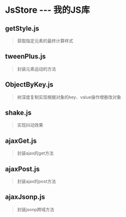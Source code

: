 # JsStore --- 我的JS库

## getStyle.js
> 获取指定元素的最终计算样式

## tweenPlus.js
> 封装元素运动的方法

## ObjectByKey.js
> 树深度复制实现根据对象的key、value操作增删改对象

## shake.js
> 实现抖动效果

## ajaxGet.js
> 封装ajax的get方法

## ajaxPost.js
> 封装ajax的post方法

## ajaxJsonp.js
> 封装jsonp跨域方法